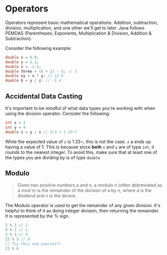 # Operators
Operators represent basic mathematical operations. Addition, subtraction, division, multiplication, and one other we'll get to later. Java follows PEMDAS (Parentheses, Exponents, Multiplication & Division, Addition & Subtraction).

Consider the following example:
```java
double x = 6.0;
double y = 2.1;
double z = -1.5;
double three = (6 + 2) - 5; // 3
double xy = x * y; // 12.6
double b = y / z; // -1.4
```


## Accidental Data Casting
It's important to be mindful of what data types you're working with when using the division operator. Consider the following:
```java
int x = 3
int y = 4
double z = y / x // 4/3 = 1.33~?
```
While the expected value of `z` is 1.33~, this is not the case. `z` a ends up having a value of 1. This is because since **both** `x` and `y` are of type `int`, it rounds to the nearest integer. To avoid this, make sure that at least one of the types you are dividing by is of type `double`

## Modulo
>Given two positive numbers a and n, a modulo n (often abbreviated as a mod n) is the remainder of the division of a by n, where a is the dividend and n is the divisor.

The Modulo operator is used to get the remainder of any given division. It's helpful to think of it as doing integer division, then returning the remainder. It is represented by the % sign. 
```java
5 % 3 // 2
9 % 2 // 1
3 % 3 // 0
25 % 5 // 0
// Try this one yourself!
23 % 6
```

